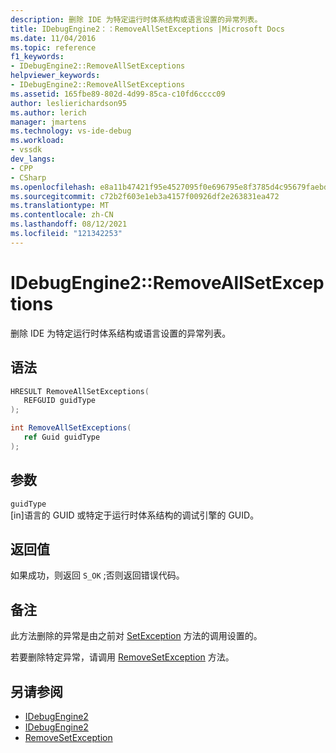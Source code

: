 ```yaml
---
description: 删除 IDE 为特定运行时体系结构或语言设置的异常列表。
title: IDebugEngine2：：RemoveAllSetExceptions |Microsoft Docs
ms.date: 11/04/2016
ms.topic: reference
f1_keywords:
- IDebugEngine2::RemoveAllSetExceptions
helpviewer_keywords:
- IDebugEngine2::RemoveAllSetExceptions
ms.assetid: 165fbe89-802d-4d99-85ca-c10fd6cccc09
author: leslierichardson95
ms.author: lerich
manager: jmartens
ms.technology: vs-ide-debug
ms.workload:
- vssdk
dev_langs:
- CPP
- CSharp
ms.openlocfilehash: e8a11b47421f95e4527095f0e696795e8f3785d4c95679faebd05563d59a3bb8
ms.sourcegitcommit: c72b2f603e1eb3a4157f00926df2e263831ea472
ms.translationtype: MT
ms.contentlocale: zh-CN
ms.lasthandoff: 08/12/2021
ms.locfileid: "121342253"
---
```

# <a name="idebugengine2removeallsetexceptions"></a>IDebugEngine2::RemoveAllSetExceptions
删除 IDE 为特定运行时体系结构或语言设置的异常列表。

## <a name="syntax"></a>语法

```cpp
HRESULT RemoveAllSetExceptions( 
   REFGUID guidType
);
```

```csharp
int RemoveAllSetExceptions( 
   ref Guid guidType
);
```

## <a name="parameters"></a>参数
`guidType`\
[in]语言的 GUID 或特定于运行时体系结构的调试引擎的 GUID。

## <a name="return-value"></a>返回值
 如果成功，则返回 `S_OK` ;否则返回错误代码。

## <a name="remarks"></a>备注
 此方法删除的异常是由之前对 [SetException](../../../extensibility/debugger/reference/idebugengine2-setexception.md) 方法的调用设置的。

 若要删除特定异常，请调用 [RemoveSetException](../../../extensibility/debugger/reference/idebugengine2-removesetexception.md) 方法。

## <a name="see-also"></a>另请参阅
- [IDebugEngine2](../../../extensibility/debugger/reference/idebugengine2.md)
- [IDebugEngine2](../../../extensibility/debugger/reference/idebugengine2.md)
- [RemoveSetException](../../../extensibility/debugger/reference/idebugengine2-removesetexception.md)
